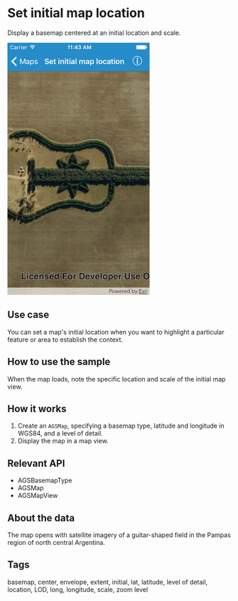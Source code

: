 # Set initial map location

Display a basemap centered at an initial location and scale.

![Image of set initial map location](set-initial-map-location.png)

## Use case

You can set a map's initial location when you want to highlight a particular feature or area to establish the context.

## How to use the sample

When the map loads, note the specific location and scale of the initial map view.

## How it works

1. Create an `AGSMap`, specifying a basemap type, latitude and longitude in WGS84, and a level of detail.
2. Display the map in a map view.

## Relevant API

* AGSBasemapType
* AGSMap
* AGSMapView

## About the data

The map opens with satellite imagery of a guitar-shaped field in the Pampas region of north central Argentina.

## Tags

basemap, center, envelope, extent, initial, lat, latitude, level of detail, location, LOD, long, longitude, scale, zoom level

